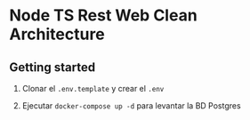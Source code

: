 # Node TS Rest Web Clean Architecture

## Getting started

1. Clonar el `.env.template` y crear el `.env`

2. Ejecutar `docker-compose up -d` para levantar la BD Postgres
